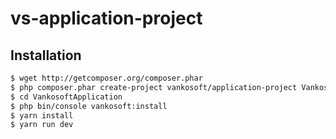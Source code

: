 # vs-application-project

Installation
------------

```bash
$ wget http://getcomposer.org/composer.phar
$ php composer.phar create-project vankosoft/application-project VankosoftApplication
$ cd VankosoftApplication
$ php bin/console vankosoft:install
$ yarn install
$ yarn run dev
```
